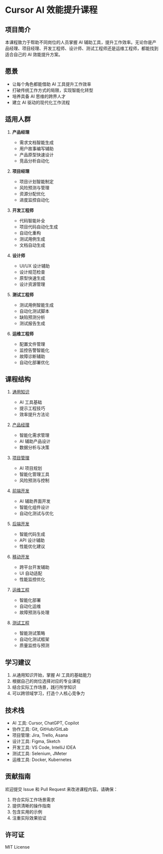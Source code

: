 # Cursor AI 效能提升课程

## 项目简介
本课程致力于帮助不同岗位的人员掌握 AI 辅助工具，提升工作效率。无论你是产品经理、项目经理、开发工程师、设计师、测试工程师还是运维工程师，都能找到适合自己的 AI 效能提升方案。

## 愿景
- 让每个角色都能借助 AI 工具提升工作效率
- 打破传统工作方式的局限，实现智能化转型
- 培养具备 AI 思维的跨界人才
- 建立 AI 驱动的现代化工作流程

## 适用人群
1. **产品经理**
   - 需求文档智能生成
   - 用户故事编写辅助
   - 产品原型快速设计
   - 竞品分析自动化

2. **项目经理**
   - 项目计划智能制定
   - 风险预测与管理
   - 资源分配优化
   - 进度监控自动化

3. **开发工程师**
   - 代码智能补全
   - 项目代码自动化生成
   - 自动化重构
   - 测试用例生成
   - 文档自动生成

4. **设计师**
   - UI/UX 设计辅助
   - 设计规范检查
   - 原型快速生成
   - 设计资源管理

5. **测试工程师**
   - 测试用例智能生成
   - 自动化测试脚本
   - 缺陷预测分析
   - 测试报告生成

6. **运维工程师**
   - 配置文件管理
   - 监控告警智能化
   - 故障诊断辅助
   - 自动化部署优化

## 课程结构
1. [通用知识](./common)
   - AI 工具基础
   - 提示工程技巧
   - 效率提升方法论

2. [产品经理](./product)
   - 智能化需求管理
   - AI 辅助产品设计
   - 数据分析与决策

3. [项目管理](./project)
   - AI 项目规划
   - 智能化管理工具
   - 风险预测与控制

4. [前端开发](./frontend)
   - AI 辅助界面开发
   - 智能化组件设计
   - 自动化测试与优化

5. [后端开发](./backend)
   - 智能代码生成
   - API 设计辅助
   - 性能优化建议

6. [移动开发](./mobile)
   - 跨平台开发辅助
   - UI 自动适配
   - 性能监控优化

7. [运维工程](./devops)
   - 智能化部署
   - 自动化运维
   - 故障预测与处理

8. [测试工程](./testing)
   - 智能测试策略
   - 自动化测试框架
   - 质量监控与预测

## 学习建议
1. 从通用知识开始，掌握 AI 工具的基础能力
2. 根据自己的岗位选择对应的专业课程
3. 结合实际工作场景，践行所学知识
4. 可以跨领域学习，打造个人核心竞争力

## 技术栈
- AI 工具: Cursor, ChatGPT, Copilot
- 协作工具: Git, GitHub/GitLab
- 项目管理: Jira, Trello, Asana
- 设计工具: Figma, Sketch
- 开发工具: VS Code, IntelliJ IDEA
- 测试工具: Selenium, JMeter
- 运维工具: Docker, Kubernetes

## 贡献指南
欢迎提交 Issue 和 Pull Request 来改进课程内容。请确保：
1. 符合实际工作场景需求
2. 提供清晰的操作指南
3. 包含实用的示例
4. 注重实际效果验证

## 许可证
MIT License
